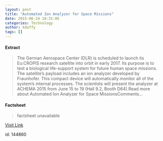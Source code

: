 ```yaml
---
layout: post
title: "Automated Ion Analyzer for Space Missions"
date: 2015-06-24 18:31:05
categories: Technology
author: kduffy
tags: []
---
```



#### Extract
>The German Aerospace Center (DLR) is scheduled to launch its Eu:CROPIS research satellite into orbit in early 2017. Its purpose is to test a biological life-support system for future human space missions. The satellite’s payload includes an ion analyzer developed by Fraunhofer. This compact device will automatically monitor all of the system’s internal processes. The scientists will present the analyzer at ACHEMA 2015 from June 15 to 19 (Hall 9.2, Booth D64).Read more about Automated Ion Analyzer for Space MissionsComments...

#### Factsheet
>factsheet unavailable

[Visit Link](http://www.pddnet.com/news/2015/06/automated-ion-analyzer-space-missions)

id:  144860


